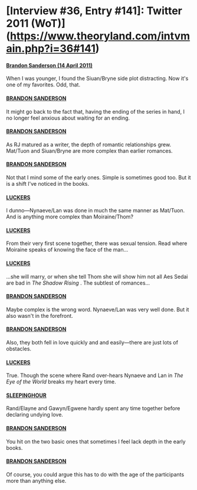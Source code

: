 # [Interview #36, Entry #141]: Twitter 2011 (WoT)](https://www.theoryland.com/intvmain.php?i=36#141)

#### [Brandon Sanderson (14 April 2011)](http://twitter.com/BrandSanderson/status/58607521774055424)

When I was younger, I found the Siuan/Bryne side plot distracting. Now it's one of my favorites. Odd, that.

#### [BRANDON SANDERSON](http://twitter.com/BrandSanderson/status/58607797616644096)

It might go back to the fact that, having the ending of the series in hand, I no longer feel anxious about waiting for an ending.

#### [BRANDON SANDERSON](http://twitter.com/BrandSanderson/status/58608298689183744)

As RJ matured as a writer, the depth of romantic relationships grew. Mat/Tuon and Siuan/Bryne are more complex than earlier romances.

#### [BRANDON SANDERSON](http://twitter.com/BrandSanderson/status/58609015902576641)

Not that I mind some of the early ones. Simple is sometimes good too. But it is a shift I've noticed in the books.

#### [LUCKERS](http://twitter.com/JamesLuckman/status/58609339241467904)

I dunno—Nynaeve/Lan was done in much the same manner as Mat/Tuon. And is anything more complex than Moiraine/Thom?

#### [LUCKERS](http://twitter.com/JamesLuckman/status/58610009747099648)

From their very first scene together, there was sexual tension. Read where Moiraine speaks of knowing the face of the man...

#### [LUCKERS](http://twitter.com/JamesLuckman/status/58610216459186176)

...she will marry, or when she tell Thom she will show him not all Aes Sedai are bad in
*The Shadow Rising*
. The subtlest of romances...

#### [BRANDON SANDERSON](http://twitter.com/BrandSanderson/status/58610500392583168)

Maybe complex is the wrong word. Nynaeve/Lan was very well done. But it also wasn't in the forefront.

#### [BRANDON SANDERSON](http://twitter.com/BrandSanderson/status/58610643124760576)

Also, they both fell in love quickly and and easily—there are just lots of obstacles.

#### [LUCKERS](http://twitter.com/JamesLuckman/status/58610984507555840)

True. Though the scene where Rand over-hears Nynaeve and Lan in
*The Eye of the World*
breaks my heart every time.

#### [SLEEPINGHOUR](http://twitter.com/sleepinghour/status/58609918785232896)

Rand/Elayne and Gawyn/Egwene hardly spent any time together before declaring undying love.

#### [BRANDON SANDERSON](http://twitter.com/BrandSanderson/status/58610924881317888)

You hit on the two basic ones that sometimes I feel lack depth in the early books.

#### [BRANDON SANDERSON](http://twitter.com/BrandSanderson/status/58611042447663104)

Of course, you could argue this has to do with the age of the participants more than anything else.

